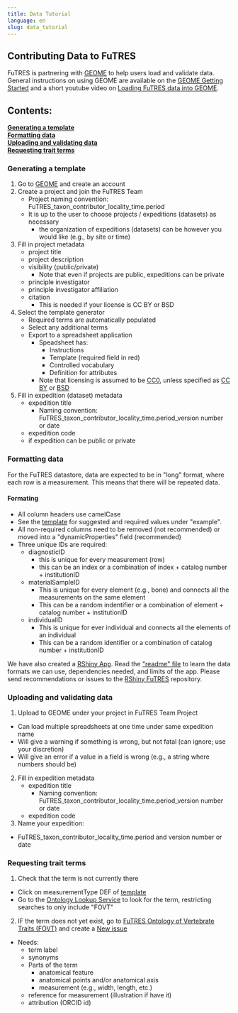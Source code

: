 ```yaml
---
title: Data Tutorial
language: en
slug: data_tutorial
---
```


## Contributing Data to FuTRES

FuTRES is partnering with <a href="https://geome-db.org/">GEOME</a> to help users load and validate data. General instructions on using GEOME are available on the <a href="https://geome-db.org/about">GEOME Getting Started</a> and a short youtube video on <a href="https://www.youtube.com/watch?v=WyJKmFsUVKc&feature=youtu.be">Loading FuTRES data into GEOME</a>.

<h2>Contents:</h2>

<b><a href="#Generating a template">Generating a template</a></b> <br>
<b><a href="#Formatting data">Formatting data</a></b> <br>
<b><a href="#Uploading and validating data">Uploading and validating data</a></b> <br>
<b><a href="#Requesting trait terms">Requesting trait terms</a></b> <br>

<h3 id="Generating a template">Generating a template</h3>

1. Go to <a href="https://geome-db.org/about">GEOME</a> and create an account
2. Create a project and join the FuTRES Team
    * Project naming convention: FuTRES_taxon_contributor_locality_time.period
    * It is up to the user to choose projects / expeditions (datasets) as necessary
        + the organization of expeditions (datasets) can be however you would like (e.g., by site or time)
3. Fill in project metadata
    * project title
    * project description
    * visibility (public/private)
       + Note that even if projects are public, expeditions can be private
    * principle investigator
    * principle investigator affiliation
    * citation
       + This is needed if your license is CC BY or BSD 
4. Select the template generator
    * Required terms are automatically populated
    * Select any additional terms
    * Export to a spreadsheet application
        + Speadsheet has:
            - Instructions
            - Template (required field in red)
            - Controlled vocabulary
            - Definition for attributes
        + Note that licensing is assumed to be <a href="https://creativecommons.org/publicdomain/zero/1.0/legalcode">CC0</a>, unless specified as <a href="https://creativecommons.org/licenses/by/4.0/">CC BY</a> or <a href="https://opensource.org/licenses/BSD-3-Clause">BSD</a>
5. Fill in expedition (dataset) metadata
     * expedition title
         + Naming convention: FuTRES_taxon_contributor_locality_time.period_version number or date
     * expedition code
     * if expedition can be public or private

<h3 id="Formatting data">Formatting data</h3>

For the FuTRES datastore, data are expected to be in "long" format, where each row is a measurement. This means that there will be repeated data.

#### Formating

- All column headers use camelCase
- See the <a href="https://github.com/futres/template/blob/master/template.csv">template</a> for suggested and required values under "example".
- All non-required columns need to be removed (not recommended) or moved into a "dynamicProperties" field (recommended)
- Three unique IDs are required:
    * diagnosticID
      + this is unique for every measurement (row)
      + this can be an index or a combination of index + catalog number + institutionID
    * materialSampleID
      + This is unique for every element (e.g., bone) and connects all the measurements on the same element
      + This can be a random indentifier or a combination of element + catalog number + institutionID
    * individualID
      + This is unique for ever individual and connects all the elements of an individual
      + This can be a random identifier or a combination of catalog number + institutionID

We have also created a <a href="
http://futres.shinyapps.io/pyConvApp">RShiny App</a>. Read the <a href="https://github.com/futres/RShinyFuTRES/blob/main/README.md">"readme" file</a> to learn the data formats we can use, dependencies needed, and limits of the app. Please send recommendations or issues to the <a href="https://github.com/futres/RShinyFuTRES/issues/new">RShiny FuTRES</a> repository.

<h3 id="Uploading and validating data"> Uploading and validating data</h3>

1. Upload to GEOME under your project in FuTRES Team Project
  * Can load multiple spreadsheets at one time under same expedition name
  * Will give a warning if something is wrong, but not fatal (can ignore; use your discretion)
  * Will give an error if a value in a field is wrong (e.g., a string where numbers should be)
2. Fill in expedition metadata
   * expedition title
      + Naming convention: FuTRES_taxon_contributor_locality_time.period_version number or date
   * expedition code 
3. Name your expedition:
  * FuTRES_taxon_contributor_locality_time.period and version number or date

<h3 id="Requesting trait terms">Requesting trait terms</h3>

1. Check that the term is not currently there
  * Click on measurementType DEF of <a href="https://geome-db.org/workbench/template">template</a>
  * Go to the <a href="https://www.ebi.ac.uk/ols/index">Ontology Lookup Service</a> to look for the term, restricting searches to only include "FOVT"
2. IF the term does not yet exist, go to <a href="https://github.com/futres/fovt">FuTRES Ontology of Vertebrate Traits (FOVT)</a> and create a <a href="https://github.com/futres/fovt-data-pipeline/issues/new">New issue</a>
  * Needs:
    + term label
    + synonyms
    + Parts of the term
      - anatomical feature
      - anatomical points and/or anatomical axis
      - measurement (e.g., width, length, etc.)
    + reference for measurement (illustration if have it)
    + attribution (ORCID id)
